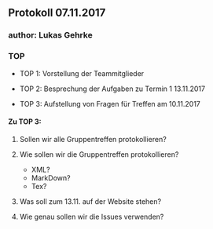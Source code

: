 ## Protokoll 07.11.2017

### author: Lukas Gehrke

### TOP
* TOP 1: Vorstellung der Teammitglieder

* TOP 2: Besprechung der Aufgaben zu Termin 1 13.11.2017

* TOP 3: Aufstellung von Fragen für Treffen am 10.11.2017


#### Zu TOP 3:
   1. Sollen wir alle Gruppentreffen protokollieren?

   2. Wie sollen wir die Gruppentreffen protokollieren? 
       * XML? 
       * MarkDown? 
       * Tex?

   3. Was soll zum 13.11. auf der Website stehen?

   4. Wie genau sollen wir die Issues verwenden?
